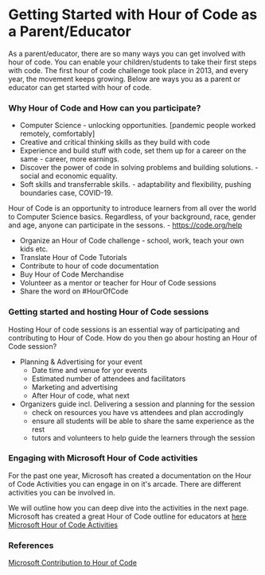 # Getting Started with Hour of Code as a Parent/Educator
As a parent/educator, there are so many ways you can get involved with hour of code. You can enable your children/students to take their first steps with code. The first hour of code challenge took place in 2013, and every year, the movement keeps growing. Below are ways you as a parent or educator can get started with hour of code.

### Why Hour of Code and How can you participate?
- Computer Science - unlocking opportunities. [pandemic people worked remotely, comfortably] 
- Creative and critical thinking skills as they build with code
- Experience and build stuff with code, set them up for a career on the same - career, more earnings.
- Discover the power of code in solving problems and building solutions. - social and economic equality.
- Soft skills and transferrable skills. - adaptability and flexibility, pushing boundaries case, COVID-19.

Hour of Code is an opportunity to introduce learners from all over the world to Computer Science basics. Regardless, of your background, race, gender and age, anyone can participate in the sessons. - https://code.org/help

* Organize an Hour of Code challenge - school, work, teach your own kids etc.
* Translate Hour of Code Tutorials
* Contribute to hour of code documentation
* Buy Hour of Code Merchandise
* Volunteer as a mentor or teacher for Hour of Code sessions
* Share the word on #HourOfCode

### Getting started and hosting Hour of Code sessions
Hosting Hour of code sessions is an essential way of participating and contributing to Hour of Code. How do you then go abour hosting an Hour of Code session?
- Planning & Advertising for your event
  * Date time and venue for yor events
  * Estimated number of attendees and facilitators
  * Marketing and advertising
  * After Hour of code, what next
- Organizers guide incl. Delivering a session and planning for the session
  * check on resources you have vs attendees and plan accrodingly
  * ensure all students will be able to share the same experience as the rest
  * tutors and volunteers to help guide the learners through the session


### Engaging with Microsoft Hour of Code activities
For the past one year, Microsoft has created a documentation on the Hour of Code Activities you can engage in on it's arcade. There are different activities you can be involved in.  

We will outline how you can deep dive into the activities in the next page.
 Microsoft has created a great Hour of Code outline for educators at [here](https://education.microsoft.com/en-us/course/1b6cf488/0)
 [Microsoft Hour of Code Activities](https://arcade.makecode.com/hour-of-code/all)

### References
[Microsoft Contribution to Hour of Code]()
